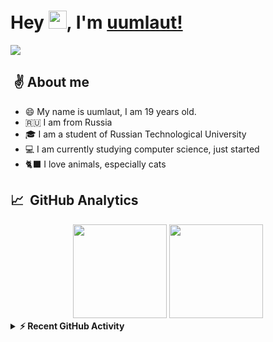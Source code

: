 # Hey <img src="https://github.com/TheDudeThatCode/TheDudeThatCode/blob/master/Assets/Hi.gif" width="29px">, I'm [uumlaut!](https://github.com/vyragosa)

<p>
 <a href="https://github.com/DenverCoder1/readme-typing-svg"><img src="https://readme-typing-svg.herokuapp.com?color=CAD1D8&lines=Computer+Science+Student;Bebra?&width=500&height=50&font=monospace"></a>
</p>

## &nbsp;✌️ About me
* 😄 My name is uumlaut, I am 19 years old.
* 🇷🇺 I am from Russia
* 🎓 I am a student of Russian Technological University
* 💻 I am currently studying computer science, just started
* 🐈‍⬛ I love animals, especially cats


## 📈 &nbsp;GitHub Analytics
<div align="center">

  <img height="150em" src="https://github-readme-stats-eight-theta.vercel.app/api?username=vyragosa&bg_color=30,e96443,904e95,481677&title_color=ffcdf0&text_color=ffcdf0&hide_border=true&include_all_commits=true&count_private=true&hide_border=true"/>
  <img height="150em" src="https://github-readme-stats-eight-theta.vercel.app/api/top-langs/?username=vyragosa&layout=compact&hide=css,html,mustache&langs_count=9&bg_color=30,e96443,904e95,481677&title_color=ffcdf0&text_color=ffcdf0&hide_border=true"/>

</div>

<details>
  <summary><b>⚡ Recent GitHub Activity</b></summary>
  <br/>
   <a href="https://github.com/vyragosa"><img alt="Candida's Activity Graph" src="https://activity-graph.herokuapp.com/graph?username=vyragosa&custom_title=vyragosa's%20Contribution%20Graph&theme=material-palenight" /></a>
  <br/>
</details>
